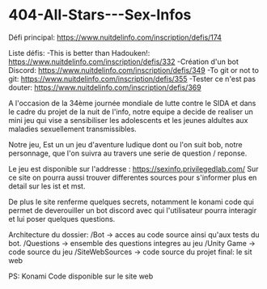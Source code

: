 # 404-All-Stars---Sex-Infos

Défi principal: https://www.nuitdelinfo.com/inscription/defis/174

Liste défis:
    -This is better than Hadouken!: https://www.nuitdelinfo.com/inscription/defis/332
    -Création d'un bot Discord: https://www.nuitdelinfo.com/inscription/defis/349
    -To git or not to git: https://www.nuitdelinfo.com/inscription/defis/355
    -Tester ce n'est pas douter: https://www.nuitdelinfo.com/inscription/defis/369


A l'occasion de la 34ème journée mondiale de lutte contre le SIDA et dans le cadre du projet de la nuit de l'info, notre equipe a decide de realiser un mini jeu qui vise a sensibiliser les adolescents et les jeunes aldultes aux maladies sexuellement transmissibles.


Notre jeu, Est un un jeu d'aventure ludique dont ou l'on suit bob, notre personnage, que l'on suivra au travers une serie de question / reponse.


Le jeu est disponible sur l'addresse : https://sexinfo.privilegedlab.com/
Sur ce site on pourra aussi trouver differentes sources pour s'informer plus en detail sur les ist et mst.

De plus le site renferme quelques secrets, notamment le konami code qui permet de deverouiller un bot discord avec qui l'utilisateur pourra interagir et lui poser quelques questions. 

Architecture du dossier:
/Bot -> acces au code source ainsi qu'aux tests du bot.
/Questions -> ensemble des questions integres au jeu
/Unity Game -> code source du jeu
/SiteWebSources -> code source du projet final: le sit web


PS: Konami Code disponible sur le site web